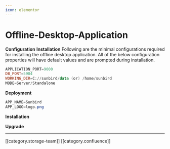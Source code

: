 ```yaml
---
icon: elementor
---
```


# Offline-Desktop-Application

**Configuration** **Installation** Following are the minimal configurations required for installing the offline desktop application. All of the below configuration properties will have default values and are prompted during installation.

```powershell
APPLICATION_PORT=9000
DB_PORT=5984
WORKING_DIR=C://sunbird/data (or) /home/sunbird
MODE=Server/Standalone
```

**Deployment**

```powershell
APP_NAME=Sunbird
APP_LOGO=logo.png
```

**Installation**

**Upgrade**

***

\[\[category.storage-team]] \[\[category.confluence]]
